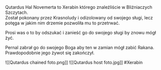 Qutardus Hal Novemerta to Xerabin którego znaleźliście w Bliźniaczych Szczytach.  
Został pokonany przez Krasnoludy i odizolowany od swojego sługi, lecz potęga w jakim nim drzemie pozwoliła mu to przetrwać.

Prosi was o to by odszukać i zanieść go do swojego sługi by znowu mógł żyć.

Pernal zabrał go do swojego Boga aby ten w zamian mógł zabić Rakana. Prawdopodobnie jego żywot się zakończył.

![[Qutardus chained foto.png]]
![[Qutardus host foto.jpg]]
#Xerabin